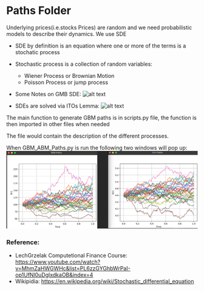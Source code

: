 # Paths Folder
Underlying prices(i.e.stocks Prices) are random and we need probabilistic models to describe their dynamics. We use SDE
- SDE by definition is an equation where one or more of the terms is a stochatic process
- Stochastic process is a collection of random variables:
    - Wiener Process or Brownian Motion
    - Poisson Process or jump process 
- Some Notes on GMB SDE:
![alt text](Images/gbm1.png)

- SDEs are solved via ITOs Lemma:
![alt text](Images/ITOsLemma.png)

The main function to generate GBM paths is in scripts.py file, the function is then imported in other files when needed

The file would contain the description of the different processes.

When GBM_ABM_Paths.py is run the following two windows will pop up:
![alt text](Images/BM_Paths.png)

### Reference:
- LechGrzelak Computetional Finance Course: https://www.youtube.com/watch?v=MhmZaHWGWHc&list=PL6zzGYGhbWrPaI-op1UfNl0uDglxdkaOB&index=4
- Wikipidia: https://en.wikipedia.org/wiki/Stochastic_differential_equation
